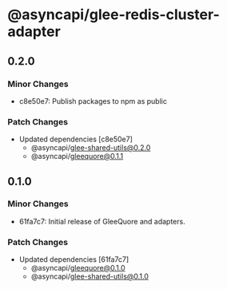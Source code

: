 # @asyncapi/glee-redis-cluster-adapter

## 0.2.0

### Minor Changes

- c8e50e7: Publish packages to npm as public

### Patch Changes

- Updated dependencies [c8e50e7]
  - @asyncapi/glee-shared-utils@0.2.0
  - @asyncapi/gleequore@0.1.1

## 0.1.0

### Minor Changes

- 61fa7c7: Initial release of GleeQuore and adapters.

### Patch Changes

- Updated dependencies [61fa7c7]
  - @asyncapi/gleequore@0.1.0
  - @asyncapi/glee-shared-utils@0.1.0
